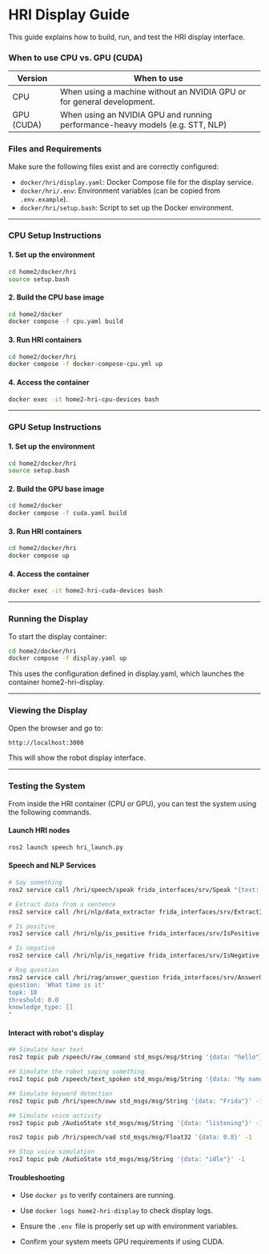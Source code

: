 # HRI Display Guide

This guide explains how to build, run, and test the HRI display interface.

### When to use CPU vs. GPU (CUDA)

| Version    | When to use                                                                  |
|------------|------------------------------------------------------------------------------|
| CPU        | When using a machine without an NVIDIA GPU or for general development.       |
| GPU (CUDA) | When using an NVIDIA GPU and running performance-heavy models (e.g. STT, NLP)|


###  Files and Requirements

Make sure the following files exist and are correctly configured:

- `docker/hri/display.yaml`: Docker Compose file for the display service.
- `docker/hri/.env`: Environment variables (can be copied from `.env.example`).
- `docker/hri/setup.bash`: Script to set up the Docker environment.

---
### CPU Setup Instructions

#### 1. Set up the environment

```bash
cd home2/docker/hri
source setup.bash
```

#### 2. Build the CPU base image

```bash
cd home2/docker
docker compose -f cpu.yaml build
```

#### 3. Run HRI containers 

```bash
cd home2/docker/hri
docker compose -f docker-compose-cpu.yml up
```
#### 4. Access the container

```bash
docker exec -it home2-hri-cpu-devices bash
```
---
### GPU Setup Instructions

#### 1. Set up the environment

```bash
cd home2/docker/hri
source setup.bash
```

#### 2. Build the GPU base image

```bash
cd home2/docker
docker compose -f cuda.yaml build
```

#### 3. Run HRI containers 

```bash
cd home2/docker/hri
docker compose up
```
#### 4. Access the container

```bash
docker exec -it home2-hri-cuda-devices bash
```
---
### Running the Display

To start the display container:

```bash
cd home2/docker/hri
docker compose -f display.yaml up
```

This uses the configuration defined in display.yaml, which launches the container home2-hri-display.

---
### Viewing the Display

Open the browser and go to:

```bash
http://localhost:3000
```
This will show the robot display interface.

---
### Testing the System 

From inside the HRI container (CPU or GPU), you can test the system using the following commands.

#### Launch HRI nodes

```bash
ros2 launch speech hri_launch.py
```
#### Speech and NLP Services
```bash
# Say something
ros2 service call /hri/speech/speak frida_interfaces/srv/Speak "{text: \"Go to the kitchen and grab cookies\"}"

# Extract data from a sentence
ros2 service call /hri/nlp/data_extractor frida_interfaces/srv/ExtractInfo "{full_text: 'Hello, my name is Oscar', data: 'name'}"

# Is positive
ros2 service call /hri/nlp/is_positive frida_interfaces/srv/IsPositive "{text: 'I confirm'}"

# Is negative
ros2 service call /hri/nlp/is_negative frida_interfaces/srv/IsNegative "{text: 'Incorrect'}"

# Rag question
ros2 service call /hri/rag/answer_question frida_interfaces/srv/AnswerQuestion "
question: 'What time is it'
topk: 10
threshold: 0.0
knowledge_type: []
"
```
#### Interact with robot's display
```bash
## Simulate hear text
ros2 topic pub /speech/raw_command std_msgs/msg/String '{data: "hello"}' -1

## Simulate the robot saying something
ros2 topic pub /speech/text_spoken std_msgs/msg/String '{data: "My name is Frida"}' -1

## Simulate keyword detection
ros2 topic pub /hri/speech/oww std_msgs/msg/String '{data: "Frida"}' -1

## Simulate voice activity
ros2 topic pub /AudioState std_msgs/msg/String '{data: "listening"}' -1

ros2 topic pub /hri/speech/vad std_msgs/msg/Float32 '{data: 0.8}' -1

## Stop voice simulation
ros2 topic pub /AudioState std_msgs/msg/String '{data: "idle"}' -1
```
#### Troubleshooting
- Use `docker ps` to verify containers are running.

- Use `docker logs home2-hri-display` to check display logs.

- Ensure the `.env `file is properly set up with environment variables.
- Confirm your system meets GPU requirements if using CUDA.